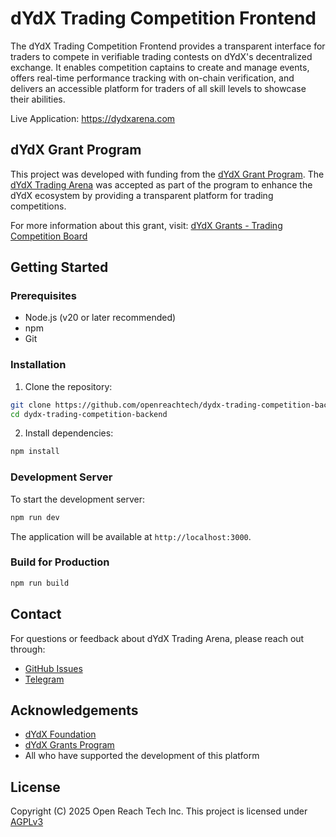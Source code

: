 # dYdX Trading Competition Frontend

The dYdX Trading Competition Frontend provides a transparent interface for traders to compete in verifiable trading contests on dYdX's decentralized exchange. It enables competition captains to create and manage events, offers real-time performance tracking with on-chain verification, and delivers an accessible platform for traders of all skill levels to showcase their abilities.

Live Application: https://dydxarena.com

## dYdX Grant Program

This project was developed with funding from the [dYdX Grant Program](https://www.dydxgrants.com/). The [dYdX Trading Arena](https://dydxarena.com/) was accepted as part of the program to enhance the dYdX ecosystem by providing a transparent platform for trading competitions.

For more information about this grant, visit:
[dYdX Grants - Trading Competition Board](https://www.dydxgrants.com/grants/trading-competition-board)

## Getting Started

### Prerequisites

- Node.js (v20 or later recommended)
- npm
- Git

### Installation

1. Clone the repository:
```bash
git clone https://github.com/openreachtech/dydx-trading-competition-backend.git
cd dydx-trading-competition-backend
```

2. Install dependencies:
```bash
npm install
```

### Development Server

To start the development server:

```bash
npm run dev
```

The application will be available at `http://localhost:3000`.

### Build for Production

```bash
npm run build
```

## Contact
For questions or feedback about dYdX Trading Arena, please reach out through:

- [GitHub Issues](https://github.com/openreachtech/dydx-trading-competition-frontend/issues)
- [Telegram](https://t.me/dydxarena)

## Acknowledgements

- [dYdX Foundation](https://dydx.foundation/)
- [dYdX Grants Program](https://www.dydxgrants.com/)
- All who have supported the development of this platform

## License
Copyright (C) 2025 Open Reach Tech Inc.
This project is licensed under [AGPLv3](./LICENSE)
